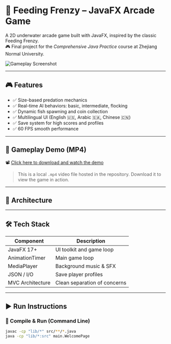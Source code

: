# 🐠 Feeding Frenzy – JavaFX Arcade Game

A 2D underwater arcade game built with JavaFX, inspired by the classic Feeding Frenzy.  
🎮 Final project for the *Comprehensive Java Practice* course at Zhejiang Normal University.

![Gameplay Screenshot](assets/screenshots/ffg_main_screenshot.jpg)

---

## 🎮 Features

- ✅ Size-based predation mechanics
- ✅ Real-time AI behaviors: basic, intermediate, flocking
- ✅ Dynamic fish spawning and coin collection
- ✅ Multilingual UI (English 🇺🇸, Arabic 🇸🇦, Chinese 🇨🇳)
- ✅ Save system for high scores and profiles
- ✅ 60 FPS smooth performance

---

## 🎥 Gameplay Demo (MP4)

📽️ [Click here to download and watch the demo](assets/demo/FeedingFrenzyGameplay.mp4)

> This is a local `.mp4` video file hosted in the repository. Download it to view the game in action.

---

## 🧠 Architecture

---

## 🛠️ Tech Stack

| Component       | Description                    |
|----------------|--------------------------------|
| JavaFX 17+      | UI toolkit and game loop       |
| AnimationTimer  | Main game loop                 |
| MediaPlayer     | Background music & SFX         |
| JSON / I/O      | Save player profiles           |
| MVC Architecture| Clean separation of concerns   |

---

## ▶️ Run Instructions

### 🧪 Compile & Run (Command Line)

```bash
javac -cp "lib/*" src/**/*.java
java -cp "lib/*:src" main.WelcomePage

